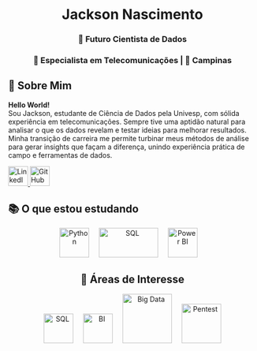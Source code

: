 <div align="center">

# Jackson Nascimento  

### 🚀 Futuro Cientista de Dados  
### 📡 Especialista em Telecomunicações | 📍 Campinas  

</div>

## 🎯 Sobre Mim  

**Hello World!**  
Sou Jackson, estudante de Ciência de Dados pela Univesp, com sólida experiência em telecomunicações.  Sempre tive uma aptidão natural para analisar o que os dados revelam e testar ideias para melhorar resultados. Minha transição de carreira me permite turbinar meus métodos de análise para gerar insights que façam a diferença, unindo experiência prática de campo e ferramentas de dados.
<div>

  <a href="https://br.linkedin.com/in/jacksonjks">
    <img src="https://upload.wikimedia.org/wikipedia/commons/e/e8/Linkedin-logo-blue-In-square-40px.png" height="40" alt="LinkedIn"/>
  </a>
  </a>
  <a href="https://github.com/ojakiso">
    <img src="https://img.shields.io/badge/GitHub-100000?style=for-the-badge&logo=github&logoColor=white" height="40" alt="GitHub"/>
  </a>

 ## 📚 O que estou estudando
<div align="center">
  <img src="https://upload.wikimedia.org/wikipedia/commons/c/c3/Python-logo-notext.svg" width="60" height="60" alt="Python" />
  <img width="12" />
  <img src="https://upload.wikimedia.org/wikipedia/commons/8/87/Sql_data_base_with_logo.png" width="120" height="60" alt="SQL" />
  <img width="12" />
  <img src="https://upload.wikimedia.org/wikipedia/commons/c/cf/New_Power_BI_Logo.svg" width="60" height="60" alt="Power BI" />
  <img width="12" />

## 🎯 Áreas de Interesse  
<div align="center">

  <img src="https://upload.wikimedia.org/wikipedia/commons/2/29/Postgresql_elephant.svg" width="60" height="60" alt="SQL"/>
  <img width="12" />
  <img src="https://upload.wikimedia.org/wikipedia/commons/3/32/Tableau_image.png" width="60" height="60" alt="BI"/>
  <img width="12" />
  <img src="https://upload.wikimedia.org/wikipedia/commons/f/f3/Apache_Spark_logo.svg" width="100" height="100" alt="Big Data"/>
  <img width="12" />
  <img src="https://upload.wikimedia.org/wikipedia/commons/2/2b/Kali-dragon-icon.svg" width="80" height="80" alt="Pentest"/>
</div>
<br><br>
